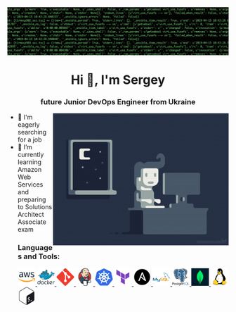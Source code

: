 <img align="center" src="img/header.gif"/>

<h1 align="center">Hi 👋, I'm Sergey</h1>
<h3 align="center">future Junior DevOps Engineer from Ukraine</h3>
<img align="right" src="img/devops.gif" alt="Coding" width="400">
<ul>
	<li>🔭 I'm eagerly searching for a job</li>
	<li>📄 I’m currently learning Amazon Web Services and preparing to Solutions Architect Associate exam</li>

<h3 align="left">Languages and Tools:</h3>
<p align="left">
<a href="https://aws.amazon.com" target="_blank" rel="noreferrer"> <img src="img/aws.png" alt="aws" width="40" height="40"/> </a>
<a href="https://www.docker.com/" target="_blank" rel="noreferrer"> <img src="img/docker.svg" alt="docker" width="40" height="40"/> </a>
<a href="https://git-scm.com/" target="_blank" rel="noreferrer"> <img src="img/git.svg" alt="git" width="40" height="40"/> </a>
<a href="https://www.jenkins.io" target="_blank" rel="noreferrer"> <img src="img/jenkins.svg" alt="jenkins" width="40" height="40"/> </a>
<a href="https://kubernetes.io" target="_blank" rel="noreferrer"> <img src="img/k8s.svg" alt="kubernetes" width="40" height="40"/> </a>
<a href="https://www.terraform.io/" target="_blank" rel="noreferrer"> <img src="img/terraform.svg" alt="terraform" width="40" height="40"/> </a>
<a href="https://ansible.com" rel="noreferrer"> <img src="img/ansible.png" alt="ansible" width="40" height="40"/> </a>
<a href="https://www.mysql.com/" target="_blank" rel="noreferrer"> <img src="img/mysql.svg" alt="mysql" width="40" height="40"/> </a>
<a href="https://www.postgresql.org" target="_blank" rel="noreferrer"> <img src="img/postgresql.svg" alt="postgresql" width="40" height="40"/> </a>
<a href="https://www.mongodb.com/" target="_blank" rel="noreferrer"> <img src="img/mongodb.jpeg" alt="mongodb" width="40" height="40"/> </a>
<a href="https://www.linux.org/" target="_blank" rel="noreferrer"> <img src="img/linux.svg" alt="linux" width="40" height="40"/> </a>
<a href="https://www.gnu.org/software/bash/" target="_blank" rel="noreferrer"> <img src="img/bash.svg" alt="bash" width="40" height="40"/> </a>
</p>
